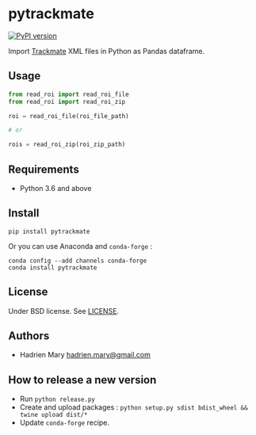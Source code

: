 # pytrackmate

[![PyPI version](https://img.shields.io/pypi/v/read-roi.svg?maxAge=2591000)](https://pypi.org/project/pytrackmate/)

Import [Trackmate](https://imagej.net/TrackMate) XML files in Python as Pandas dataframe.

## Usage

```python
from read_roi import read_roi_file
from read_roi import read_roi_zip

roi = read_roi_file(roi_file_path)

# or

rois = read_roi_zip(roi_zip_path)
```

## Requirements

- Python 3.6 and above

## Install

`pip install pytrackmate`

Or you can use Anaconda and `conda-forge` :

```
conda config --add channels conda-forge
conda install pytrackmate
```

## License

Under BSD license. See [LICENSE](LICENSE).

## Authors

- Hadrien Mary <hadrien.mary@gmail.com>

## How to release a new version

- Run `python release.py`
- Create and upload packages : `python setup.py sdist bdist_wheel && twine upload dist/*`
- Update `conda-forge` recipe.

